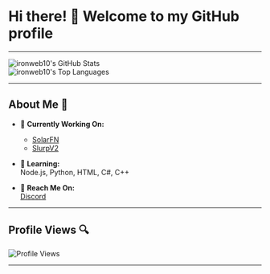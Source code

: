 # Hi there! 👋 Welcome to my GitHub profile

---

![ironweb10's GitHub Stats](https://github-readme-stats.vercel.app/api?username=ironweb10&theme=highcontrast&show_icons=true&hide_border=true&count_private=false)  
![ironweb10's Top Languages](https://github-readme-stats.vercel.app/api/top-langs/?username=ironweb10&theme=highcontrast&show_icons=true&hide_border=true&layout=compact)

---

## About Me 🚀

- 🔭 **Currently Working On:**  
  - [SolarFN](https://dsc.gg/solarfnv2)
  - [SlurpV2](https://discord.com/oauth2/authorize?client_id=1136992916481523733)

- 🌱 **Learning:**  
  Node.js, Python, HTML, C#, C++

- 💬 **Reach Me On:**  
  [Discord](https://dsc.gg/iron-web10)

---

## Profile Views 🔍
![Profile Views](https://komarev.com/ghpvc/?username=ironweb10)

---




